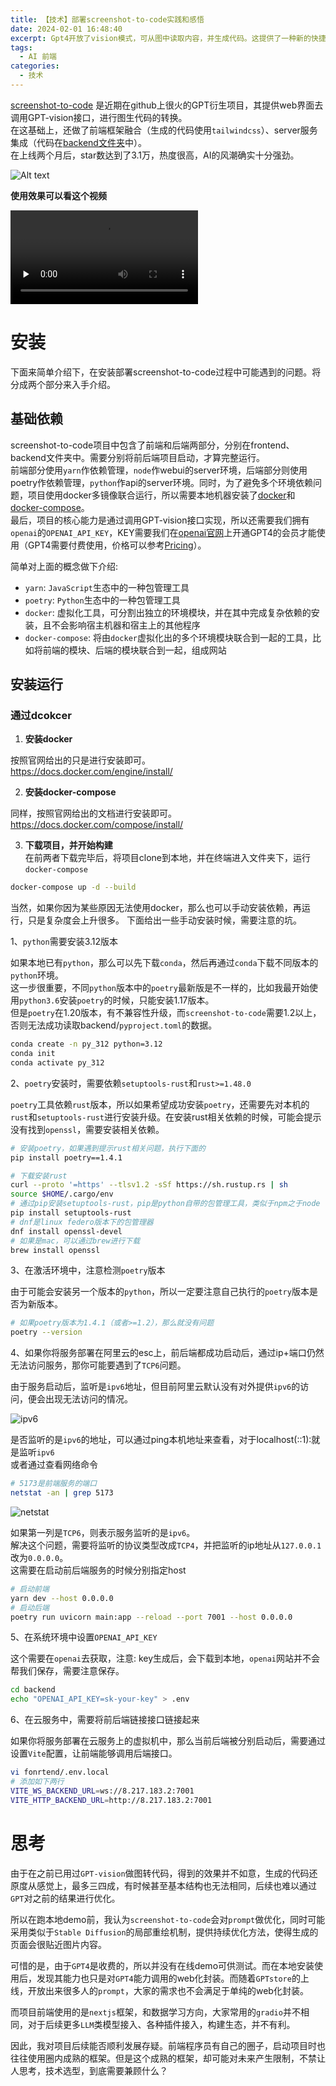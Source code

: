 ```yaml
---
title: 【技术】部署screenshot-to-code实践和感悟
date: 2024-02-01 16:48:40
excerpt: Gpt4开放了vision模式，可从图中读取内容，并生成代码。这提供了一种新的快捷编码思路。
tags:
  - AI 前端
categories:
  - 技术
---
```


<!-- @format -->
[screenshot-to-code](https://github.com/abi/screenshot-to-code) 是近期在github上很火的GPT衍生项目，其提供web界面去调用GPT-vision接口，进行图生代码的转换。  
在这基础上，还做了前端框架融合（生成的代码使用`tailwindcss`）、server服务集成（代码在[backend文件夹](https://github.com/abi/screenshot-to-code/tree/main/backend)中）。  
在上线两个月后，star数达到了3.1万，热度很高，AI的风潮确实十分强劲。  

![Alt text](../images/stc_3.png)

**使用效果可以看这个视频**  

<video id="video" controls="" preload="none" >
  <source id="mp4" src="../images/stc_demo.mp4" type="video/mp4">
</video>

# 安装
下面来简单介绍下，在安装部署screenshot-to-code过程中可能遇到的问题。将分成两个部分来入手介绍。

## 基础依赖
screenshot-to-code项目中包含了前端和后端两部分，分别在frontend、backend文件夹中。需要分别将前后端项目启动，才算完整运行。  
前端部分使用`yarn`作依赖管理，`node`作webui的server环境，后端部分则使用poetry作依赖管理，`python`作api的server环境。同时，为了避免多个环境依赖问题，项目使用docker多镜像联合运行，所以需要本地机器安装了[docker](https://www.docker.com/)和[docker-compose](https://docs.docker.com/compose/)。  
最后，项目的核心能力是通过调用GPT-vision接口实现，所以还需要我们拥有`openai`的`OPENAI_API_KEY`，KEY需要我们在[openai官网](https://chat.openai.com/)上开通GPT4的会员才能使用（GPT4需要付费使用，价格可以参考[Pricing](https://openai.com/pricing)）。  

简单对上面的概念做下介绍:   
- `yarn`: `JavaScript`生态中的一种包管理工具
- `poetry`: `Python`生态中的一种包管理工具
- `docker`: 虚拟化工具，可分割出独立的环境模块，并在其中完成复杂依赖的安装，且不会影响宿主机器和宿主上的其他程序
- `docker-compose`: 将由`docker`虚拟化出的多个环境模块联合到一起的工具，比如将前端的模块、后端的模块联合到一起，组成网站

## 安装运行
### 通过dcokcer

1. **安装docker**  

按照官网给出的只是进行安装即可。  
https://docs.docker.com/engine/install/

2. **安装docker-compose**  

同样，按照官网给出的文档进行安装即可。  
https://docs.docker.com/compose/install/  

3. **下载项目，并开始构建**  
  在前两者下载完毕后，将项目clone到本地，并在终端进入文件夹下，运行`docker-compose`  

```bash
docker-compose up -d --build
```
当然，如果你因为某些原因无法使用docker，那么也可以手动安装依赖，再运行，只是复杂度会上升很多。
下面给出一些手动安装时候，需要注意的坑。

1、`python`需要安装3.12版本   

如果本地已有`python`，那么可以先下载`conda`，然后再通过`conda`下载不同版本的`python`环境。  
这一步很重要，不同`python`版本中的`poetry`最新版是不一样的，比如我最开始使用`python3.6`安装`poetry`的时候，只能安装1.17版本。  
但是`poetry`在1.20版本，有不兼容性升级，而`screenshot-to-code`需要1.2以上，否则无法成功读取backend/`pyproject.toml`的数据。 

```bash
conda create -n py_312 python=3.12
conda init
conda activate py_312
```

2、`poetry`安装时，需要依赖`setuptools-rust`和`rust>=1.48.0`  

`poetry`工具依赖`rust`版本，所以如果希望成功安装`poetry`，还需要先对本机的`rust`和`setuptools-rust`进行安装升级。在安装rust相关依赖的时候，可能会提示没有找到`openssl`，需要安装相关依赖。  
```bash
# 安装poetry，如果遇到提示rust相关问题，执行下面的
pip install poetry==1.4.1

# 下载安装rust
curl --proto '=https' --tlsv1.2 -sSf https://sh.rustup.rs | sh
source $HOME/.cargo/env
# 通过pip安装setuptools-rust，pip是python自带的包管理工具，类似于npm之于node
pip install setuptools-rust
# dnf是linux federo版本下的包管理器
dnf install openssl-devel
# 如果是mac，可以通过brew进行下载
brew install openssl
```

3、在激活环境中，注意检测`poetry`版本  

由于可能会安装另一个版本的`python`，所以一定要注意自己执行的`poetry`版本是否为新版本。
```bash
# 如果poetry版本为1.4.1（或者>=1.2），那么就没有问题
poetry --version
```

4、如果你将服务部署在阿里云的esc上，前后端都成功启动后，通过ip+端口仍然无法访问服务，那你可能要遇到了`TCP6`问题。  

由于服务启动后，监听是`ipv6`地址，但目前阿里云默认没有对外提供`ipv6`的访问，便会出现无法访问的情况。  

![ipv6](../images/stc_1.png)  

是否监听的是`ipv6`的地址，可以通过ping本机地址来查看，对于localhost(::1):就是监听`ipv6`  
或者通过查看网络命令  
```bash
# 5173是前端服务的端口
netstat -an | grep 5173
```

![netstat](../images/stc_2.png)  

如果第一列是`TCP6`，则表示服务监听的是`ipv6`。   
解决这个问题，需要将监听的协议类型改成`TCP4`，并把监听的ip地址从`127.0.0.1`改为`0.0.0.0`。  
这需要在启动前后端服务的时候分别指定host  
```bash 
# 启动前端
yarn dev --host 0.0.0.0
# 启动后端
poetry run uvicorn main:app --reload --port 7001 --host 0.0.0.0
```

5、在系统环境中设置`OPENAI_API_KEY`  

这个需要在`openai`去获取，注意: key生成后，会下载到本地，`openai`网站并不会帮我们保存，需要注意保存。  
```bash
cd backend
echo "OPENAI_API_KEY=sk-your-key" > .env
```

6、在云服务中，需要将前后端链接接口链接起来  

如果你将服务部署在云服务上的虚拟机中，那么当前后端被分别启动后，需要通过设置`Vite`配置，让前端能够调用后端接口。  

```bash
vi fonrtend/.env.local
# 添加如下两行
VITE_WS_BACKEND_URL=ws://8.217.183.2:7001
VITE_HTTP_BACKEND_URL=http://8.217.183.2:7001
```

# 思考

由于在之前已用过`GPT-vision`做图转代码，得到的效果并不如意，生成的代码还原度从感觉上，最多三四成，有时候甚至基本结构也无法相同，后续也难以通过`GPT`对之前的结果进行优化。  

所以在跑本地demo前，我认为`screenshot-to-code`会对`prompt`做优化，同时可能采用类似于`Stable Diffusion`的局部重绘机制，提供持续优化方法，使得生成的页面会很贴近图片内容。  

可惜的是，由于`GPT4`是收费的，所以并没有在线demo可供测试。而在本地安装使用后，发现其能力也只是对`GPT4`能力调用的web化封装。而随着`GPTstore`的上线，开放出来很多人的`prompt`，大家的需求也不会满足于单纯的web化封装。  

而项目前端使用的是`nextjs`框架，和数据学习方向，大家常用的`gradio`并不相同，对于后续更多`LLM`类模型接入、各种插件接入，构建生态，并不有利。  

因此，我对项目后续能否顺利发展存疑。前端程序员有自己的圈子，启动项目时也往往使用圈内成熟的框架。但是这个成熟的框架，却可能对未来产生限制，不禁让人思考，技术选型，到底需要兼顾什么？